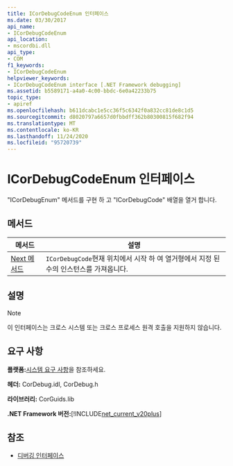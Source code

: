 ```yaml
---
title: ICorDebugCodeEnum 인터페이스
ms.date: 03/30/2017
api_name:
- ICorDebugCodeEnum
api_location:
- mscordbi.dll
api_type:
- COM
f1_keywords:
- ICorDebugCodeEnum
helpviewer_keywords:
- ICorDebugCodeEnum interface [.NET Framework debugging]
ms.assetid: b5589171-a4a0-4c00-bbdc-6e0a42233b75
topic_type:
- apiref
ms.openlocfilehash: b611dcabc1e5cc36f5c6342f0a832cc81de8c1d5
ms.sourcegitcommit: d8020797a6657d0fbbdff362b80300815f682f94
ms.translationtype: MT
ms.contentlocale: ko-KR
ms.lasthandoff: 11/24/2020
ms.locfileid: "95720739"
---
```

# <a name="icordebugcodeenum-interface"></a>ICorDebugCodeEnum 인터페이스

"ICorDebugEnum" 메서드를 구현 하 고 "ICorDebugCode" 배열을 열거 합니다.  
  
## <a name="methods"></a>메서드  
  
|메서드|설명|  
|------------|-----------------|  
|[Next 메서드](icordebugcodeenum-next-method.md)|`ICorDebugCode`현재 위치에서 시작 하 여 열거형에서 지정 된 수의 인스턴스를 가져옵니다.|  
  
## <a name="remarks"></a>설명  
  
> [!NOTE]
> 이 인터페이스는 크로스 시스템 또는 크로스 프로세스 원격 호출을 지원하지 않습니다.  
  
## <a name="requirements"></a>요구 사항  

 **플랫폼:**[시스템 요구 사항](../../get-started/system-requirements.md)을 참조하세요.  
  
 **헤더:** CorDebug.idl, CorDebug.h  
  
 **라이브러리:** CorGuids.lib  
  
 **.NET Framework 버전:**[!INCLUDE[net_current_v20plus](../../../../includes/net-current-v20plus-md.md)]  
  
## <a name="see-also"></a>참조

- [디버깅 인터페이스](debugging-interfaces.md)
